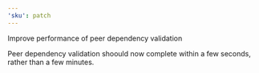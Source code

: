 ```yaml
---
'sku': patch
---
```


Improve performance of peer dependency validation

Peer dependency validation shoould now complete within a few seconds, rather than a few minutes.
